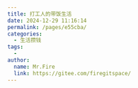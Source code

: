 ```yaml
---
title: 打工人的带饭生活
date: 2024-12-29 11:16:14
permalink: /pages/e55cba/
categories:
  - 生活攒钱
tags:
  - 
author: 
  name: Mr.Fire
  link: https://gitee.com/firegitspace/
---
```

